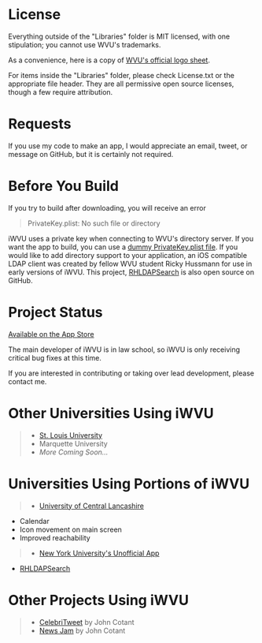 License
=======

Everything outside of the "Libraries" folder is MIT licensed, with one stipulation; you cannot use WVU's trademarks.

As a convenience, here is a copy of [WVU's official logo sheet](http://tls.wvu.edu/r/download/23909).

For items inside the "Libraries" folder, please check License.txt or the appropriate file header. They are all permissive open source licenses, though a few require attribution.

Requests
========

If you use my code to make an app, I would appreciate an email, tweet, or message on GitHub, but it is certainly not required.

Before You Build
================

If you try to build after downloading, you will receive an error

> PrivateKey.plist: No such file or directory

iWVU uses a private key when connecting to WVU's directory server. If you want the app to build, you can use a [dummy PrivateKey.plist file](http://JaredCrawford.org/Files/PrivateKey.plist). If you would like to add directory support to your application, an iOS compatible LDAP client was created by fellow WVU student Ricky Hussmann for use in early versions of iWVU. This project, [RHLDAPSearch](http://github.com/rhussmann/RHLDAPSearch) is also open source on GitHub.


Project Status
==============

[Available on the App Store](http://iTunes.com/apps/iWVU)

The main developer of iWVU is in law school, so iWVU is only receiving critical bug fixes at this time. 

If you are interested in contributing or taking over lead development, please contact me.


Other Universities Using iWVU
=============================

> * [St. Louis University](http://itunes.apple.com/us/app/saint-louis-university/id377399047?mt=8)
> * Marquette University
> * *More Coming Soon...*

Universities Using Portions of iWVU
=============================
> * [University of Central Lancashire](http://itunes.apple.com/us/app/uclan/id325930048?mt=8)
  * Calendar
  * Icon movement on main screen
  * Improved reachability
> * [New York University's Unofficial App](http://itunes.apple.com/us/app/nyumobile/id423799237?mt=8) 
  * [RHLDAPSearch](https://github.com/rhussmann/RHLDAPSearch)

Other Projects Using iWVU
=========================

> * [CelebriTweet](http://iTunes.com/apps/CelebriTweet) by John Cotant
> * [News Jam](http://itunes.apple.com/us/app/news-jam/id353897391?mt=8) by John Cotant
